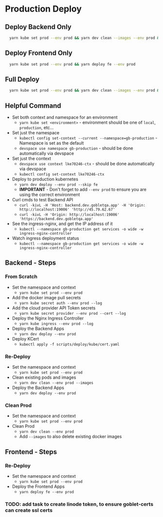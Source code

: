 # Production Deploy

## Deploy Backend Only
```sh
  yarn kube set prod --env prod && yarn dev clean --images --env prod && yarn deploy be --env prod
```

## Deploy Frontend Only
```sh
  yarn kube set prod --env prod && yarn deploy fe --env prod
```

## Full Deploy
```sh
  yarn kube set prod --env prod && yarn dev clean --images --env prod && yarn deploy be --env prod && yarn deploy fe --env prod
```

## Helpful Command
* Set both context and namespace for an environment
  * `yarn kube set <environment>` - environment should be one of `local`, `production`, etc...
* Set just the namespace
  * `kubectl config set-context --current --namespace=gb-production` - Namespace is set as the default
  * `devspace use namespace gb-production` - should be done automatically via devspace
* Set just the context
  * `devspace use context lke70246-ctx` - should be done automatically via devspace
  * `kubectl config set-context lke70246-ctx`
* Deploy to production kubernetes
  * `yarn dev deploy --env prod --skip fe`
  * **IMPORTANT** - Don't forget to add `--env prod` to ensure you are using the correct environment
* Curl cmds to test Backend API
  * `curl -kivL -H 'Host: backend.dev.gobletqa.app' -H 'Origin: http://localhost:19006' 'http://45.79.62.67'`
  * `curl -kivL -H 'Origin: http://localhost:19006' 'https://backend.dev.gobletqa.app'`
* See the ingress-nginx, and get the IP address of it
  * `kubectl --namespace gb-production get services -o wide -w ingress-nginx-controller`
* Watch ingress deployment status
  * `kubectl --namespace gb-production get services -o wide -w ingress-nginx-controller`


## Backend - Steps

### From Scratch
* Set the namespace and context
  * `yarn kube set prod --env prod`
* Add the docker image pull secrets
  * `yarn kube secret auth --env prod --log`
* Add the cloud provider API Token secrets
  * `yarn kube secret provider --env prod --cert --log`
* Deploy the Nginx Ingress Controller
  * `yarn kube ingress --env prod --log`
* Deploy the Backend Apps
  * `yarn dev deploy --env prod`
* Deploy KCert
  * `kubectl apply -f scripts/deploy/kube/cert.yaml`

### Re-Deploy

* Set the namespace and context
  * `yarn kube set prod --env prod`
* Clean existing pods and images
  * `yarn dev clean --env prod --images`
* Deploy the Backend Apps
  * `yarn dev deploy --env prod`

### Clean Prod

* Set the namespace and context
  * `yarn kube set prod --env prod`
* Clean Prod
  * `yarn dev clean --env prod`
  * Add `--images` to also delete existing docker images


## Frontend - Steps

### Re-Deploy

* Set the namespace and context
  * `yarn kube set prod --env prod`
* Deploy the Frontend Apps
  * `yarn deploy fe --env prod`



### TODO: add task to create linode token, to ensure goblet-certs can create ssl certs